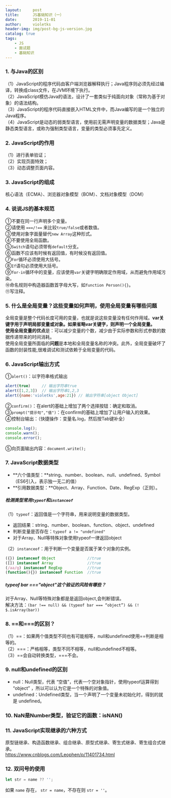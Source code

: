 ```yaml
---
layout:     post
title:      JS基础知识（一）
date:       2019-11-01
author:     violetks
header-img: img/post-bg-js-version.jpg
catalog: true
tags:
    - JS
    - 面试题
    - 基础知识
---
```


### 1. 与Java的区别
（1）JavaScript的程序代码由客户端浏览器解释执行；Java程序则必须先经过编译，转换成class文件，在JVM环境下执行。<br>
（2）JavaScript模仿Java的语法，设计了一套类似于纯面向对象（常称为基于对象）的语法结构。<br>
（3）JavaScript的程序代码直接嵌入HTML文件中，而Java编写的是一个独立的Java程序。<br>
（4）JavaScript是动态的弱类型语言，使用前无需声明变量的数据类型；Java是静态类型语言，或称为强制类型语言，变量的类型必须事先定义。<br>

### 2. JavaScript的作用
（1）进行表单验证；<br>
（2）实现页面特效；<br>
（3）动态调整页面内容。<br>

### 3. JavaScript的组成
核心语法（ECMA）、浏览器对象模型（BOM）、文档对象模型（DOM）

### 4. 说说JS的基本规范
①不要在同一行声明多个变量。<br>
②请使用 `===/!==` 来比较`true/false`或者数值。<br>
③使用对象字面量替代`new Array`这种形式。<br>
④不要使用全局函数。<br>
⑤`Switch`语句必须带有`default`分支。<br>
⑥函数不应该有时候有返回值，有时候没有返回值。<br>
⑦`For`循环必须使用大括号。<br>
⑧`If`语句必须使用大括号。<br>
⑨`for-in`循环中的变量，应该使用`var`关键字明确限定作用域，从而避免作用域污染。<br>
⑩命名规则中构造器函数首字母大写，如`function Person(){}`。<br>
⑪写注释。<br>

### 5. 什么是全局变量？这些变量如何声明，使用全局变量有哪些问题
全局变量是整个代码长度可用的变量，也就是说这些变量没有任何作用域。**var关键字用于声明局部变量或对象。**如果省略var关键字，则声明一个全局变量。<br>
使用全局变量的**优点**是：可以减少变量的个数，减少由于实际参数和形式参数的数据传递带来的时间消耗。<br>
使用全局变量所面临的**问题**是本地和全局变量名称的冲突。此外，全局变量破坏了函数的封装性能,很难调试和测试依赖于全局变量的代码。<br>

### 6. JavaScript输出方式
①`alert()`：以字符串格式输出<br>
```javascript
alert(true)     // 输出字符串true
alert([1,2,3])  // 输出字符串1,2,3
alert({name:'violetks',age:21}) // 输出字符串[object Object]
```

②`confirm()`：在alert的基础上增加了两个选择按钮：确定和取消。<br>
③`prompt("提示句","值")`：在confirm的基础上增加了让用户输入的效果。<br>
④控制台输出：（快捷操作：变量名.log，然后按Tab键补全）<br>
```javascript
console.log();
console.warn();
console.error();
```
⑤向页面输出内容：`document.write();`

### 7. JavaScript数据类型
- **六个值类型：**string、number、boolean、null、undefined、Symbol（ES6引入，表示独一无二的值）
- **引用数据类型：**Object、Array、Function、Date、RegExp（正则）。

##### 检测类型常用`typeof`和`instanceof`
（1）`typeof`：返回值是一个字符串，用来说明变量的数据类型。<br>
- 返回结果：string、number、boolean、function、object、undefined
- 判断变量是否存在：`typeof a != "undefined"`
- 对于Array、Null等特殊对象使用typeof一律返回object

（2）`instanceof`：用于判断一个变量是否属于某个对象的实例。<br>
```javascript
({}) instanceof Object              //true
([]) instanceof Array               //true
(/aa/g) instanceof RegExp           //true
(function(){}) instanceof Function  //true
```

##### typeof bar ==="object"这个验证的风险有哪些？
对于Array、Null等特殊对象都是是返回object,会判断错误。<br>
解决方法：`(bar !== null) && (typeof bar === “object”) && (! $.isArray(bar))`

### 8. ==和===的区别？
（1）==：如果两个值类型不同也有可能相等，null和undefined使用==判断是相等的。<br>
（2）===：严格相等，类型不同不相等，null和undefined不相等。<br>
（3）==会自动转换类型，===不会。<br>

### 9. null和undefined的区别
- null：Null类型，代表 “空值”，代表一个空对象指针，使用typeof运算得到 “object” ，所以可以认为它是一个特殊的对象值。
- undefined：Undefined类型，当一个声明了一个变量未初始化时，得到的就是 undefined。

### 10. NaN是Number类型，验证它的函数：isNAN()

### 11. JavaScript实现继承的六种方式
原型链继承、构造函数继承、组合继承、原型式继承、寄生式继承、寄生组合式继承。<br>
https://www.cnblogs.com/Leophen/p/11401734.html

### 12. 双问号的使用

```javascript
let str = name ?? '';
```
如果 `name` 存在， `str = name`，不存在则 `str = ''`。